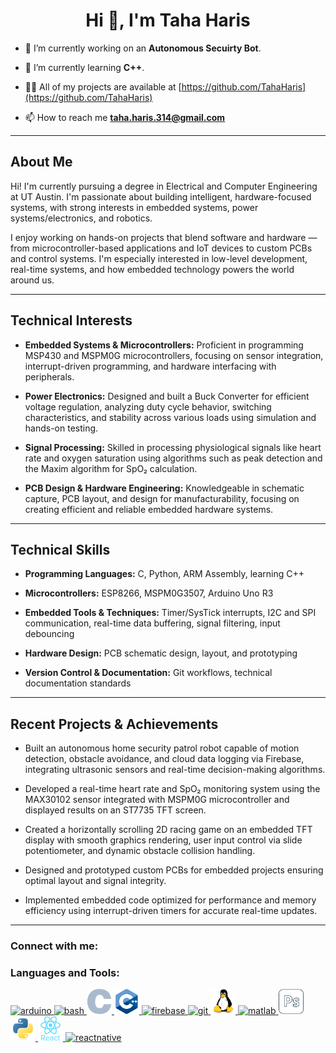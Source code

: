 <h1 align="center">Hi 👋, I'm Taha Haris</h1>

- 🔭 I’m currently working on an **Autonomous Secuirty Bot**.

- 🌱 I’m currently learning **C++**.

- 👨‍💻 All of my projects are available at [https://github.com/TahaHaris](https://github.com/TahaHaris)

- 📫 How to reach me **taha.haris.314@gmail.com**


---

## About Me

Hi! I'm currently pursuing a degree in Electrical and Computer Engineering at UT Austin. I'm passionate about building intelligent, hardware-focused systems, with strong interests in embedded systems, power systems/electronics, and robotics.

I enjoy working on hands-on projects that blend software and hardware — from microcontroller-based applications and IoT devices to custom PCBs and control systems. I'm especially interested in low-level development, real-time systems, and how embedded technology powers the world around us.

---

## Technical Interests

- **Embedded Systems & Microcontrollers:** Proficient in programming MSP430 and MSPM0G microcontrollers, focusing on sensor integration, interrupt-driven programming, and hardware interfacing with peripherals.

- **Power Electronics:** Designed and built a Buck Converter for efficient voltage regulation, analyzing duty cycle behavior, switching characteristics, and stability across various loads using simulation and hands-on testing.

- **Signal Processing:** Skilled in processing physiological signals like heart rate and oxygen saturation using algorithms such as peak detection and the Maxim algorithm for SpO₂ calculation.

- **PCB Design & Hardware Engineering:** Knowledgeable in schematic capture, PCB layout, and design for manufacturability, focusing on creating efficient and reliable embedded hardware systems.

---

## Technical Skills

- **Programming Languages:** C, Python, ARM Assembly, learning C++

- **Microcontrollers:** ESP8266, MSPM0G3507, Arduino Uno R3

- **Embedded Tools & Techniques:** Timer/SysTick interrupts, I2C and SPI communication, real-time data buffering, signal filtering, input debouncing

- **Hardware Design:** PCB schematic design, layout, and prototyping

- **Version Control & Documentation:** Git workflows, technical documentation standards

---

## Recent Projects & Achievements

- Built an autonomous home security patrol robot capable of motion detection, obstacle avoidance, and cloud data logging via Firebase, integrating ultrasonic sensors and real-time decision-making algorithms.

- Developed a real-time heart rate and SpO₂ monitoring system using the MAX30102 sensor integrated with MSPM0G microcontroller and displayed results on an ST7735 TFT screen.

- Created a horizontally scrolling 2D racing game on an embedded TFT display with smooth graphics rendering, user input control via slide potentiometer, and dynamic obstacle collision handling.

- Designed and prototyped custom PCBs for embedded projects ensuring optimal layout and signal integrity.

- Implemented embedded code optimized for performance and memory efficiency using interrupt-driven timers for accurate real-time updates.

---

<h3 align="left">Connect with me:</h3>
<p align="left">
<!-- Add your social links here, e.g.: -->
<!-- <a href="https://linkedin.com/in/tahaharis" target="_blank">LinkedIn</a> -->
</p>

<h3 align="left">Languages and Tools:</h3>
<p align="left">
  <a href="https://www.arduino.cc/" target="_blank" rel="noreferrer">
    <img src="https://cdn.worldvectorlogo.com/logos/arduino-1.svg" alt="arduino" width="40" height="40"/>
  </a>
  <a href="https://www.gnu.org/software/bash/" target="_blank" rel="noreferrer">
    <img src="https://www.vectorlogo.zone/logos/gnu_bash/gnu_bash-icon.svg" alt="bash" width="40" height="40"/>
  </a>
  <a href="https://www.cprogramming.com/" target="_blank" rel="noreferrer">
    <img src="https://raw.githubusercontent.com/devicons/devicon/master/icons/c/c-original.svg" alt="c" width="40" height="40"/>
  </a>
  <a href="https://www.w3schools.com/cpp/" target="_blank" rel="noreferrer">
    <img src="https://raw.githubusercontent.com/devicons/devicon/master/icons/cplusplus/cplusplus-original.svg" alt="cplusplus" width="40" height="40"/>
  </a>
  <a href="https://firebase.google.com/" target="_blank" rel="noreferrer">
    <img src="https://www.vectorlogo.zone/logos/firebase/firebase-icon.svg" alt="firebase" width="40" height="40"/>
  </a>
  <a href="https://git-scm.com/" target="_blank" rel="noreferrer">
    <img src="https://www.vectorlogo.zone/logos/git-scm/git-scm-icon.svg" alt="git" width="40" height="40"/>
  </a>
  <a href="https://www.linux.org/" target="_blank" rel="noreferrer">
    <img src="https://raw.githubusercontent.com/devicons/devicon/master/icons/linux/linux-original.svg" alt="linux" width="40" height="40"/>
  </a>
  <a href="https://www.mathworks.com/" target="_blank" rel="noreferrer">
    <img src="https://upload.wikimedia.org/wikipedia/commons/2/21/Matlab_Logo.png" alt="matlab" width="40" height="40"/>
  </a>
  <a href="https://www.photoshop.com/en" target="_blank" rel="noreferrer">
    <img src="https://raw.githubusercontent.com/devicons/devicon/master/icons/photoshop/photoshop-line.svg" alt="photoshop" width="40" height="40"/>
  </a>
  <a href="https://www.python.org" target="_blank" rel="noreferrer">
    <img src="https://raw.githubusercontent.com/devicons/devicon/master/icons/python/python-original.svg" alt="python" width="40" height="40"/>
  </a>
  <a href="https://reactjs.org/" target="_blank" rel="noreferrer">
    <img src="https://raw.githubusercontent.com/devicons/devicon/master/icons/react/react-original-wordmark.svg" alt="react" width="40" height="40"/>
  </a>
  <a href="https://reactnative.dev/" target="_blank" rel="noreferrer">
    <img src="https://reactnative.dev/img/header_logo.svg" alt="reactnative" width="40" height="40"/>
  </a>
</p>
